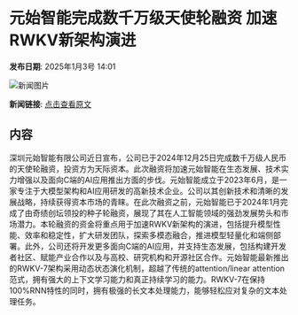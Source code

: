# 元始智能完成数千万级天使轮融资 加速RWKV新架构演进

**发布日期**: 2025年1月3号 14:01

![新闻图片](https://pic.chinaz.com/picmap/202408221405394752_0.jpg)

**新闻链接**: [点击查看原文](https://www.aibase.com/zh/news/14451)

## 内容

深圳元始智能有限公司近日宣布，公司已于2024年12月25日完成数千万级人民币的天使轮融资，投资方为天际资本。此次融资将加速元始智能在生态发展、技术实力增强以及面向C端的AI应用推出方面的步伐。元始智能成立于2023年6月，是一家专注于大模型架构和AI应用研发的高新技术企业。公司以其创新技术和清晰的发展战略，持续获得资本市场的青睐。在此次融资之前，元始智能已于2024年1月完成了由奇绩创坛领投的种子轮融资，展现了其在人工智能领域的强劲发展势头和市场潜力。本轮融资的资金将重点用于加速RWKV新架构的演进，包括提升模型性能、效率和稳定性，扩大研发团队，探索多模态融合，推进模型轻量化和端侧部署。此外，公司还将开发更多面向C端的AI应用，并支持生态发展，包括构建开发者社区、赋能产业合作以及与高校、研究机构和开源社区合作。元始智能最新推出的RWKV-7架构采用动态状态演化机制，超越了传统的attention/linear attention范式，拥有强大的上下文学习能力和真正持续学习的能力。RWKV-7在保持100%RNN特性的同时，拥有极强的长文本处理能力，能够轻松应对复杂的文本处理任务。
